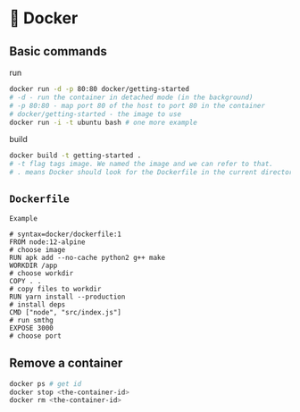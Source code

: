 # 🐋 Docker

## Basic commands

run

```bash
docker run -d -p 80:80 docker/getting-started
# -d - run the container in detached mode (in the background)
# -p 80:80 - map port 80 of the host to port 80 in the container
# docker/getting-started - the image to use
docker run -i -t ubuntu bash # one more example
```

build

```bash
docker build -t getting-started .
# -t flag tags image. We named the image and we can refer to that.
# . means Docker should look for the Dockerfile in the current directory.
```

## `Dockerfile`

`Example`

```docker
# syntax=docker/dockerfile:1
FROM node:12-alpine 
# choose image
RUN apk add --no-cache python2 g++ make
WORKDIR /app
# choose workdir
COPY . .
# copy files to workdir
RUN yarn install --production
# install deps
CMD ["node", "src/index.js"]
# run smthg
EXPOSE 3000
# choose port
```

## Remove a container <a href="#remove-a-container-using-the-cli" id="remove-a-container-using-the-cli"></a>

```bash
docker ps # get id
docker stop <the-container-id>
docker rm <the-container-id>
```
